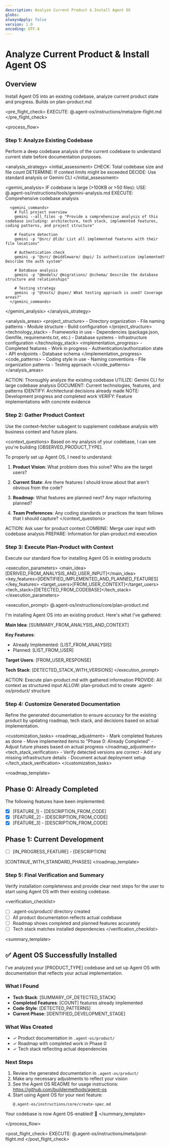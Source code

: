 ```yaml
---
description: Analyze Current Product & Install Agent OS
globs:
alwaysApply: false
version: 1.0
encoding: UTF-8
---
```


# Analyze Current Product & Install Agent OS

## Overview

Install Agent OS into an existing codebase, analyze current product state and progress.  Builds on plan-product.md

<pre_flight_check>
  EXECUTE: @.agent-os/instructions/meta/pre-flight.md
</pre_flight_check>

<process_flow>

<step number="1" name="analyze_existing_codebase">

### Step 1: Analyze Existing Codebase

Perform a deep codebase analysis of the current codebase to understand current state before documentation purposes.

<analysis_strategy>
  <initial_assessment>
    CHECK: Total codebase size and file count
    DETERMINE: If context limits might be exceeded
    DECIDE: Use standard analysis or Gemini CLI
  </initial_assessment>
  
  <gemini_analysis>
    IF codebase is large (>100KB or >50 files):
      USE: @.agent-os/instructions/tools/gemini-analysis.md
      EXECUTE: Comprehensive codebase analysis
      
      <gemini_commands>
        # Full project overview
        gemini --all_files -p "Provide a comprehensive analysis of this codebase including: architecture, tech stack, implemented features, coding patterns, and project structure"
        
        # Feature detection
        gemini -p "@src/ @lib/ List all implemented features with their file locations"
        
        # Authentication check
        gemini -p "@src/ @middleware/ @api/ Is authentication implemented? Describe the auth system"
        
        # Database analysis
        gemini -p "@models/ @migrations/ @schema/ Describe the database structure and relationships"
        
        # Testing strategy
        gemini -p "@tests/ @spec/ What testing approach is used? Coverage areas?"
      </gemini_commands>
  </gemini_analysis>
</analysis_strategy>

<analysis_areas>
  <project_structure>
    - Directory organization
    - File naming patterns
    - Module structure
    - Build configuration
  </project_structure>
  <technology_stack>
    - Frameworks in use
    - Dependencies (package.json, Gemfile, requirements.txt, etc.)
    - Database systems
    - Infrastructure configuration
  </technology_stack>
  <implementation_progress>
    - Completed features
    - Work in progress
    - Authentication/authorization state
    - API endpoints
    - Database schema
  </implementation_progress>
  <code_patterns>
    - Coding style in use
    - Naming conventions
    - File organization patterns
    - Testing approach
  </code_patterns>
</analysis_areas>

<instructions>
  ACTION: Thoroughly analyze the existing codebase
  UTILIZE: Gemini CLI for large codebase analysis
  DOCUMENT: Current technologies, features, and patterns
  IDENTIFY: Architectural decisions already made
  NOTE: Development progress and completed work
  VERIFY: Feature implementations with concrete evidence
</instructions>

</step>

<step number="2" subagent="context-fetcher" name="gather_product_context">

### Step 2: Gather Product Context

Use the context-fetcher subagent to supplement codebase analysis with business context and future plans.

<context_questions>
  Based on my analysis of your codebase, I can see you're building [OBSERVED_PRODUCT_TYPE].

  To properly set up Agent OS, I need to understand:

  1. **Product Vision**: What problem does this solve? Who are the target users?

  2. **Current State**: Are there features I should know about that aren't obvious from the code?

  3. **Roadmap**: What features are planned next? Any major refactoring planned?

  4. **Team Preferences**: Any coding standards or practices the team follows that I should capture?
</context_questions>

<instructions>
  ACTION: Ask user for product context
  COMBINE: Merge user input with codebase analysis
  PREPARE: Information for plan-product.md execution
</instructions>

</step>

<step number="3" name="execute_plan_product">

### Step 3: Execute Plan-Product with Context

Execute our standard flow for installing Agent OS in existing products

<execution_parameters>
  <main_idea>[DERIVED_FROM_ANALYSIS_AND_USER_INPUT]</main_idea>
  <key_features>[IDENTIFIED_IMPLEMENTED_AND_PLANNED_FEATURES]</key_features>
  <target_users>[FROM_USER_CONTEXT]</target_users>
  <tech_stack>[DETECTED_FROM_CODEBASE]</tech_stack>
</execution_parameters>

<execution_prompt>
  @.agent-os/instructions/core/plan-product.md

  I'm installing Agent OS into an existing product. Here's what I've gathered:

  **Main Idea**: [SUMMARY_FROM_ANALYSIS_AND_CONTEXT]

  **Key Features**:
  - Already Implemented: [LIST_FROM_ANALYSIS]
  - Planned: [LIST_FROM_USER]

  **Target Users**: [FROM_USER_RESPONSE]

  **Tech Stack**: [DETECTED_STACK_WITH_VERSIONS]
</execution_prompt>

<instructions>
  ACTION: Execute plan-product.md with gathered information
  PROVIDE: All context as structured input
  ALLOW: plan-product.md to create .agent-os/product/ structure
</instructions>

</step>

<step number="4" name="customize_generated_files">

### Step 4: Customize Generated Documentation

Refine the generated documentation to ensure accuracy for the existing product by updating roadmap, tech stack, and decisions based on actual implementation.

<customization_tasks>
  <roadmap_adjustment>
    - Mark completed features as done
    - Move implemented items to "Phase 0: Already Completed"
    - Adjust future phases based on actual progress
  </roadmap_adjustment>
  <tech_stack_verification>
    - Verify detected versions are correct
    - Add any missing infrastructure details
    - Document actual deployment setup
  </tech_stack_verification>
</customization_tasks>

<roadmap_template>
  ## Phase 0: Already Completed

  The following features have been implemented:

  - [x] [FEATURE_1] - [DESCRIPTION_FROM_CODE]
  - [x] [FEATURE_2] - [DESCRIPTION_FROM_CODE]
  - [x] [FEATURE_3] - [DESCRIPTION_FROM_CODE]

  ## Phase 1: Current Development

  - [ ] [IN_PROGRESS_FEATURE] - [DESCRIPTION]

  [CONTINUE_WITH_STANDARD_PHASES]
</roadmap_template>


</step>

<step number="5" name="final_verification">

### Step 5: Final Verification and Summary

Verify installation completeness and provide clear next steps for the user to start using Agent OS with their existing codebase.

<verification_checklist>
  - [ ] .agent-os/product/ directory created
  - [ ] All product documentation reflects actual codebase
  - [ ] Roadmap shows completed and planned features accurately
  - [ ] Tech stack matches installed dependencies
</verification_checklist>

<summary_template>
  ## ✅ Agent OS Successfully Installed

  I've analyzed your [PRODUCT_TYPE] codebase and set up Agent OS with documentation that reflects your actual implementation.

  ### What I Found

  - **Tech Stack**: [SUMMARY_OF_DETECTED_STACK]
  - **Completed Features**: [COUNT] features already implemented
  - **Code Style**: [DETECTED_PATTERNS]
  - **Current Phase**: [IDENTIFIED_DEVELOPMENT_STAGE]

  ### What Was Created

  - ✓ Product documentation in `.agent-os/product/`
  - ✓ Roadmap with completed work in Phase 0
  - ✓ Tech stack reflecting actual dependencies

  ### Next Steps

  1. Review the generated documentation in `.agent-os/product/`
  2. Make any necessary adjustments to reflect your vision
  3. See the Agent OS README for usage instructions: https://github.com/buildermethods/agent-os
  4. Start using Agent OS for your next feature:
     ```
     @.agent-os/instructions/core/create-spec.md
     ```

  Your codebase is now Agent OS-enabled! 🚀
</summary_template>


</step>

</process_flow>

<post_flight_check>
  EXECUTE: @.agent-os/instructions/meta/post-flight.md
</post_flight_check>
